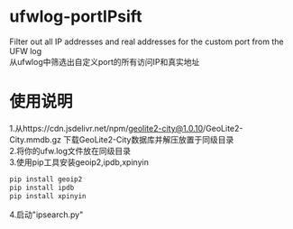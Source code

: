 # ufwlog-portIPsift  
Filter out all IP addresses and real addresses for the custom port from the UFW log  
从ufwlog中筛选出自定义port的所有访问IP和真实地址  
# 使用说明  
1.从https://cdn.jsdelivr.net/npm/geolite2-city@1.0.10/GeoLite2-City.mmdb.gz 下载GeoLite2-City数据库并解压放置于同级目录  
2.将你的ufw.log文件放在同级目录  
3.使用pip工具安装geoip2,ipdb,xpinyin  
```bash
pip install geoip2
pip install ipdb
pip install xpinyin
```

4.启动"ipsearch.py"  
